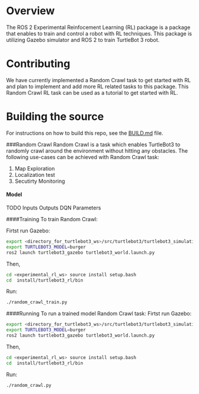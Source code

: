 # Overview
The ROS 2 Experimental Reinfocement Learning (RL) package is a package that enables to train and control a robot with RL techniques.  This package is utilizing Gazebo simulator and ROS 2 to train TurtleBot 3 robot. 

# Contributing
We have currently implemented a Random Crawl task to get started with RL and plan to implement and add more RL related tasks to this package. This Random Crawl RL task can be used as a tutorial to get started with RL.

# Building the source
For instructions on how to build this repo, see the [BUILD.md](https://github.intel.com/haghighi/Experimental_RL/blob/master/doc/BUILD.md) file.

###Random Crawl
Random Crawl is a task which enables TurtleBot3 to randomly crawl around the environment without hitting any obstacles.
The following use-cases can be achieved with Random Crawl task:
1. Map Exploration
2. Localization test
3. Secutirty Monitoring

#### Model
TODO
Inputs
Outputs
DQN
Parameters


####Training
To train Random Crawl:

Firtst run Gazebo:
```sh 
export <directory_for_turtlebot3_ws>/src/turtlebot3/turtlebot3_simulations/turtlebot3_gazebo/models
export TURTLEBOT3_MODEL=burger
ros2 launch turtlebot3_gazebo turtlebot3_world.launch.py
```
Then, 
```sh
cd <experimental_rl_ws> source install setup.bash
cd  install/turtlebot3_rl/bin
```
Run:
```sh 
./random_crawl_train.py
```

####Running
To run a trained model Random Crawl task:
Firtst run Gazebo:

```sh 
export <directory_for_turtlebot3_ws>/src/turtlebot3/turtlebot3_simulations/turtlebot3_gazebo/models
export TURTLEBOT3_MODEL=burger
ros2 launch turtlebot3_gazebo turtlebot3_world.launch.py
```

Then, 
```sh
cd <experimental_rl_ws> source install setup.bash
cd  install/turtlebot3_rl/bin
```
Run:
```sh 
./random_crawl.py
```
